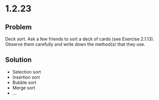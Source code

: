 # 1.2.23

## Problem

Deck sort. Ask a few friends to sort a deck of cards (see Exercise 2.1.13). Observe them carefully and write down the method(s) that they use.

## Solution

- Selection sort
- Insertion sort
- Bubble sort
- Merge sort
- ...
